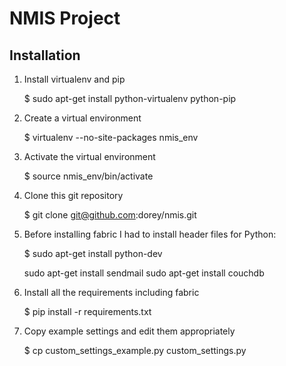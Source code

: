 NMIS Project
============

Installation
------------
1. Install virtualenv and pip

    $ sudo apt-get install python-virtualenv python-pip

2. Create a virtual environment

    $ virtualenv --no-site-packages nmis_env

3. Activate the virtual environment

    $ source nmis_env/bin/activate

4. Clone this git repository

    $ git clone git@github.com:dorey/nmis.git

5. Before installing fabric I had to install header files for Python:

    $ sudo apt-get install python-dev

   sudo apt-get install sendmail
   sudo apt-get install couchdb

6. Install all the requirements including fabric

    $ pip install -r requirements.txt

7. Copy example settings and edit them appropriately

    $ cp custom_settings_example.py custom_settings.py
